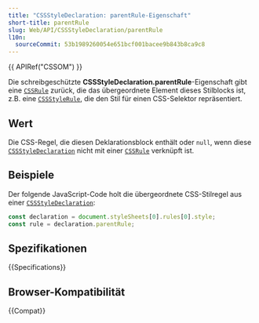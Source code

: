 ```yaml
---
title: "CSSStyleDeclaration: parentRule-Eigenschaft"
short-title: parentRule
slug: Web/API/CSSStyleDeclaration/parentRule
l10n:
  sourceCommit: 53b1989260054e651bcf001bacee9b843b8ca9c8
---
```


{{ APIRef("CSSOM") }}

Die schreibgeschützte **CSSStyleDeclaration.parentRule**-Eigenschaft gibt eine [`CSSRule`](/de/docs/Web/API/CSSRule) zurück, die das übergeordnete Element dieses Stilblocks ist, z.B. eine [`CSSStyleRule`](/de/docs/Web/API/CSSStyleRule), die den Stil für einen CSS-Selektor repräsentiert.

## Wert

Die CSS-Regel, die diesen Deklarationsblock enthält oder `null`, wenn diese [`CSSStyleDeclaration`](/de/docs/Web/API/CSSStyleDeclaration) nicht mit einer [`CSSRule`](/de/docs/Web/API/CSSRule) verknüpft ist.

## Beispiele

Der folgende JavaScript-Code holt die übergeordnete CSS-Stilregel aus einer [`CSSStyleDeclaration`](/de/docs/Web/API/CSSStyleDeclaration):

```js
const declaration = document.styleSheets[0].rules[0].style;
const rule = declaration.parentRule;
```

## Spezifikationen

{{Specifications}}

## Browser-Kompatibilität

{{Compat}}
